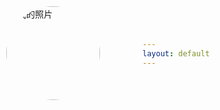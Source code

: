 ```yaml
---
layout: default
---
```


<div style="position: fixed; top: 10px; left: 10px; z-index: 10;">
  <img src="{{ site.baseurl }}/assets/images/profile.jpg" alt="我的照片" width="150" style="border-radius: 50%;"/>
</div>